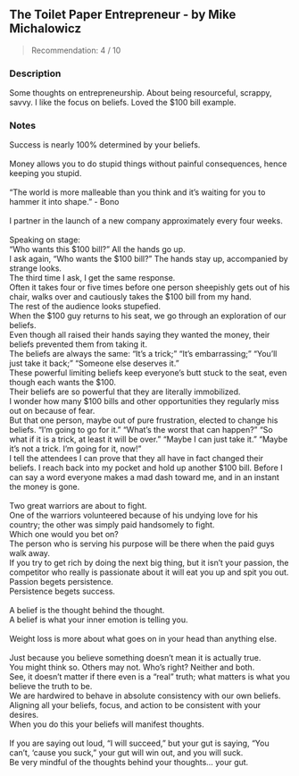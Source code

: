 ## The Toilet Paper Entrepreneur - by Mike Michalowicz
> Recommendation: 4 / 10
    
### Description
Some thoughts on entrepreneurship. About being resourceful, scrappy, savvy. I like the focus on beliefs. Loved the $100 bill example.
    
### Notes
Success is nearly 100% determined by your beliefs.<br>
<br>
Money allows you to do stupid things without painful consequences, hence keeping you stupid.<br>
<br>
“The world is more malleable than you think and it’s waiting for you to hammer it into shape.” - Bono<br>
<br>
I partner in the launch of a new company approximately every four weeks.<br>
<br>
Speaking on stage:<br>
“Who wants this $100 bill?” All the hands go up.<br>
I ask again, “Who wants the $100 bill?” The hands stay up, accompanied by strange looks.<br>
The third time I ask, I get the same response.<br>
Often it takes four or five times before one person sheepishly gets out of his chair, walks over and cautiously takes the $100 bill from my hand.<br>
The rest of the audience looks stupefied.<br>
When the $100 guy returns to his seat, we go through an exploration of our beliefs.<br>
Even though all raised their hands saying they wanted the money, their beliefs prevented them from taking it.<br>
The beliefs are always the same: “It’s a trick;” “It’s embarrassing;” “You’ll just take it back;” “Someone else deserves it.”<br>
These powerful limiting beliefs keep everyone’s butt stuck to the seat, even though each wants the $100.<br>
Their beliefs are so powerful that they are literally immobilized.<br>
I wonder how many $100 bills and other opportunities they regularly miss out on because of fear.<br>
But that one person, maybe out of pure frustration, elected to change his beliefs. “I’m going to go for it.” “What’s the worst that can happen?” “So what if it is a trick, at least it will be over.” “Maybe I can just take it.” “Maybe it’s not a trick. I’m going for it, now!”<br>
I tell the attendees I can prove that they all have in fact changed their beliefs. I reach back into my pocket and hold up another $100 bill. Before I can say a word everyone makes a mad dash toward me, and in an instant the money is gone.<br>
<br>
Two great warriors are about to fight.<br>
One of the warriors volunteered because of his undying love for his country; the other was simply paid handsomely to fight.<br>
Which one would you bet on?<br>
The person who is serving his purpose will be there when the paid guys walk away.<br>
If you try to get rich by doing the next big thing, but it isn’t your passion, the competitor who really is passionate about it will eat you up and spit you out.<br>
Passion begets persistence.<br>
Persistence begets success.<br>
<br>
A belief is the thought behind the thought.<br>
A belief is what your inner emotion is telling you.<br>
<br>
Weight loss is more about what goes on in your head than anything else.<br>
<br>
Just because you believe something doesn’t mean it is actually true.<br>
You might think so. Others may not. Who’s right? Neither and both.<br>
See, it doesn’t matter if there even is a “real” truth; what matters is what you believe the truth to be.<br>
We are hardwired to behave in absolute consistency with our own beliefs.<br>
Aligning all your beliefs, focus, and action to be consistent with your desires.<br>
When you do this your beliefs will manifest thoughts.<br>
<br>
If you are saying out loud, “I will succeed,” but your gut is saying, “You can’t, ‘cause you suck,” your gut will win out, and you will suck.<br>
Be very mindful of the thoughts behind your thoughts… your gut.
